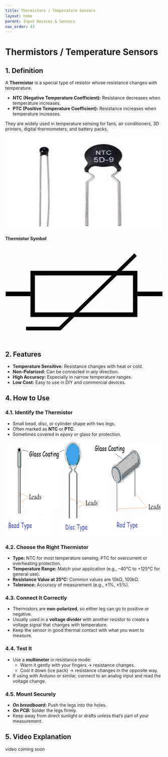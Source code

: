 ```yaml
---
title: Thermistors / Temperature Sensors
layout: home
parent: Input Devices & Sensors
nav_order: 43
---
```



# Thermistors / Temperature Sensors

## 1. Definition
A **Thermistor** is a special type of resistor whose resistance changes with temperature.  
- **NTC (Negative Temperature Coefficient):** Resistance decreases when temperature increases.  
- **PTC (Positive Temperature Coefficient):** Resistance increases when temperature increases.  

They are widely used in temperature sensing for fans, air conditioners, 3D printers, digital thermometers, and battery packs.

<img src="\images\imagesthermistor.jpg" width="500" height="300" alt="thermistor example">

**Thermistor Symbol**

<img src="\images\thermistor-2.png" width="500" height="300" alt="thermistor symbol">

## 2. Features

- **Temperature Sensitive:** Resistance changes with heat or cold.
- **Non-Polarized:** Can be connected in any direction.
- **High Accuracy:** Especially in narrow temperature ranges.
- **Low Cost:** Easy to use in DIY and commercial devices.

## 4. How to Use

### 4.1. Identify the Thermistor
- Small bead, disc, or cylinder shape with two legs.
- Often marked as **NTC** or **PTC**.
- Sometimes covered in epoxy or glass for protection.

<img src="\images\thermistoridentity.png" width="500" height="300" alt="thermistor identify">

### 4.2. Choose the Right Thermistor
- **Type:** NTC for most temperature sensing; PTC for overcurrent or overheating protection.
- **Temperature Range:** Match your application (e.g., –40°C to +125°C for general use).
- **Resistance Value at 25°C:** Common values are 10kΩ, 100kΩ.
- **Tolerance:** Accuracy of measurement (e.g., ±1%, ±5%).

### 4.3. Connect It Correctly
- Thermistors are **non-polarized**, so either leg can go to positive or negative.
- Usually used in a **voltage divider** with another resistor to create a voltage signal that changes with temperature.
- Keep the sensor in good thermal contact with what you want to measure.

### 4.4. Test It
- Use a **multimeter** in resistance mode:
  - Warm it gently with your fingers → resistance changes.
  - Cool it down (ice pack) → resistance changes in the opposite way.
- If using with Arduino or similar, connect to an analog input and read the voltage change.

### 4.5. Mount Securely
- ***On breadboard:*** Push the legs into the holes.
- ***On PCB:*** Solder the legs firmly.
- Keep away from direct sunlight or drafts unless that’s part of your measurement.

## 5. Video Explanation

video coming soon